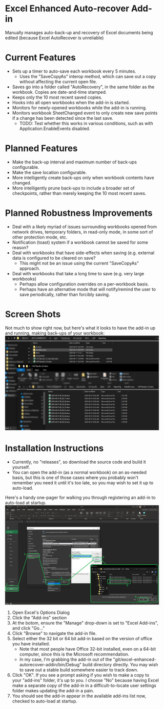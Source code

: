 # Excel Enhanced Auto-recover Add-in
Manually manages auto-back-up and recovery of Excel documents being edited (because Excel AutoRecover is unreliable)

# Current Features
- Sets up a timer to auto-save each workbook every 5 minutes.
  - Uses the "SaveCopyAs" interop method, which can save out a copy without affecting the current open file.
- Saves go into a folder called "AutoRecovery", in the same folder as the workbook. Copies are date-and-time stamped.
- Keeps only the 10 most recent saved copies.
- Hooks into all open workbooks when the add-in is started.
- Monitors for newly-opened workbooks while the add-in is running.
- Monitors workbook SheetChanged event to only create new save points if a change has been detected since the last save.
  - TODO: Test whether this works in various conditions, such as with Application.EnableEvents disabled.


# Planned Features
- Make the back-up interval and maximum number of back-ups configurable.
- Make the save location configurable.
- More intelligently create back-ups only when workbook contents have changed.
- More intelligently prune back-ups to include a broader set of checkpoints, rather than merely keeping the 10 most recent saves.

# Planned Robustness Improvements
- Deal with a likely myriad of issues surrounding workbooks opened from network drives, temporary folders, in read-only mode, in some sort of other protection mode, etc.
- Notification (toast) system if a workbook cannot be saved for some reason?
- Deal with workbooks that have side-effects when saving (e.g. external data is configured to be cleared on save?
  - This might not be an issue using the current "SaveCopyAs" approach.
- Deal with workbooks that take a long time to save (e.g. very large workbooks)
  - Perhaps allow configuration overrides on a per-workbook basis.
  - Perhaps have an alternative mode that will notify/remind the user to save periodically, rather than forcibly saving.
 
# Screen Shots
Not much to show right now, but here's what it looks to have the add-in up and running, making back-ups of your workbook:
![Image of Explorer](https://github.com/alainbryden/excel-enhanced-autorecover-addin/raw/master/images/explorer.png)
 
# Installation Instructions
- Currently, no "releases", so download the source code and build it yourself.
- You can open the add-in (as a normal workbook) on an as-needed basis, but this is one of those cases where you probably won't remember you need it until it's too late, so you may wish to set it up to auto-load.

Here's a handy one-pager for walking you through registering an add-in to auto-load at startup.
![Excel install instructions](https://github.com/alainbryden/excel-enhanced-autorecover-addin/raw/master/images/install.png)
1. Open Excel's Options Dialog
2. Click the "Add-ins" section
3. At the botom, ensure the "Manage" drop-down is set to "Excel Add-ins", and click "Go..."
4. Click "Browse" to navigate the add-in file.
5. Select either the 32 bit or 64 bit add-in based on the version of office you have installed.
   - Note that most people have Office 32-bit installed, even on a 64-bit computer, since this is the Microsoft recommendation.
   - In my case, I'm grabbing the add-in out of the "git/excel-enhanced-autorecover-addin/bin/Debug" build directory directly. You may wish to save out a stable build somewhere easier to track down.
6. Click "OK". If you see a prompt asking if you wish to make a copy to your "add-ins" folder, it's up to you. I choose "No" because having Excel make a separate copy of the add-in in a difficult-to-locate user settings folder makes updating the add-in a pain.
7. You should see the add-in appear in the available add-ins list now, checked to auto-load at startup.
